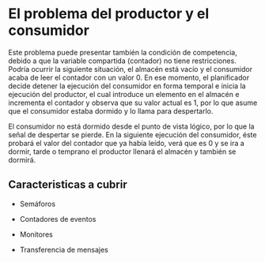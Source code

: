 # El problema del productor y el consumidor

Este problema puede presentar también la condición de competencia,
debido a que la variable compartida (contador) no tiene restricciones.
Podría ocurrir la siguiente situación, el almacén está vacío y el
consumidor acaba de leer el contador con un valor 0. En ese momento,
el planificador decide detener la ejecución del consumidor en forma
temporal e inicia la ejecución del productor, el cual introduce un
elemento en el almacén e incrementa el contador y observa que su valor
actual es 1, por lo que asume que el consumidor estaba dormido y lo
llama para despertarlo.

El consumidor no está dormido desde el punto de vista lógico, por lo que
la señal de despertar se pierde. En la siguiente ejecución del
consumidor, éste probará el valor del contador que ya había leído, verá
que es 0 y se ira a dormir, tarde o temprano el productor llenará el
almacén y también se dormirá.

## Caracteristicas a cubrir
 * Semáforos

 * Contadores de eventos

 * Monitores

 * Transferencia de mensajes

 